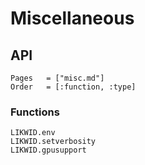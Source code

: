 # Miscellaneous

## API

```@index
Pages   = ["misc.md"]
Order   = [:function, :type]
```

### Functions

```@docs
LIKWID.env
LIKWID.setverbosity
LIKWID.gpusupport
```